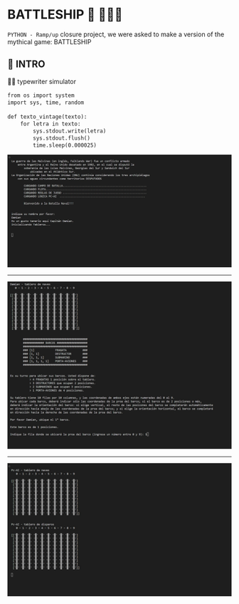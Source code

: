 # BATTLESHIP :rocket:             :ship::collision::collision:

`PYTHON - Ramp/up` 
 closure project, we were asked to make a version of the mythical game: BATTLESHIP
## :nut_and_bolt: INTRO 

:fax::page_with_curl: typewriter simulator
```
from os import system
import sys, time, random

def texto_vintage(texto):
	for letra in texto:
		sys.stdout.write(letra)
		sys.stdout.flush()
		time.sleep(0.000025)	
```

![image](https://github.com/damsoler/Battleship-Game/blob/main/intro.jpg?raw=true)

***
![image](https://github.com/damsoler/Battleship-Game/blob/main/posicionamiento.jpg?raw=true)
***
![image](https://github.com/damsoler/Battleship-Game/blob/main/tableros.jpg?raw=true)
